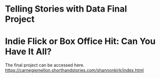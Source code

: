 # Telling Stories with Data Final Project
# Indie Flick or Box Office Hit: Can You Have It All?

The final project can be accessed here. <a/> https://carnegiemellon.shorthandstories.com/shannonkirk/index.html <a/>

##
